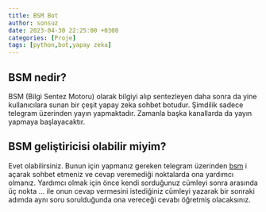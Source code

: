 ```yaml
---
title: BSM Bot
author: sonsuz
date: 2023-04-30 22:25:00 +0300
categories: [Proje]
tags: [python,bot,yapay zeka]
---
```


## BSM nedir?

BSM (Bilgi Sentez Motoru) olarak bilgiyi alıp sentezleyen daha sonra da yine kullanıcılara sunan bir çeşit yapay zeka sohbet botudur. Şimdilik sadece telegram üzerinden yayın yapmaktadır. Zamanla başka kanallarda da yayın yapmaya başlayacaktır.

## BSM geliştiricisi olabilir miyim?

Evet olabilirsiniz. Bunun için yapmanız gereken telegram üzerinden [bsm](https://t.me/bilsembot) i açarak sohbet etmeniz ve cevap veremediği noktalarda ona yardımcı olmanız. Yardımcı olmak için önce kendi sorduğunuz cümleyi sonra arasında üç nokta ... ile onun cevap vermesini istediğiniz cümleyi yazarak bir sonraki adımda aynı soru sorulduğunda ona vereceği cevabı öğretmiş olacaksınız.

